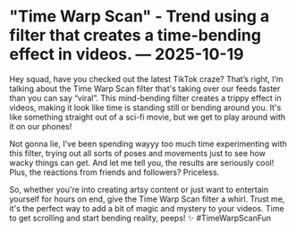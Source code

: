 # "Time Warp Scan" - Trend using a filter that creates a time-bending effect in videos. — 2025-10-19

Hey squad, have you checked out the latest TikTok craze? That’s right, I’m talking about the Time Warp Scan filter that's taking over our feeds faster than you can say “viral”. This mind-bending filter creates a trippy effect in videos, making it look like time is standing still or bending around you. It's like something straight out of a sci-fi movie, but we get to play around with it on our phones!

Not gonna lie, I’ve been spending wayyy too much time experimenting with this filter, trying out all sorts of poses and movements just to see how wacky things can get. And let me tell you, the results are seriously cool! Plus, the reactions from friends and followers? Priceless.

So, whether you're into creating artsy content or just want to entertain yourself for hours on end, give the Time Warp Scan filter a whirl. Trust me, it's the perfect way to add a bit of magic and mystery to your videos. Time to get scrolling and start bending reality, peeps! ✨ #TimeWarpScanFun